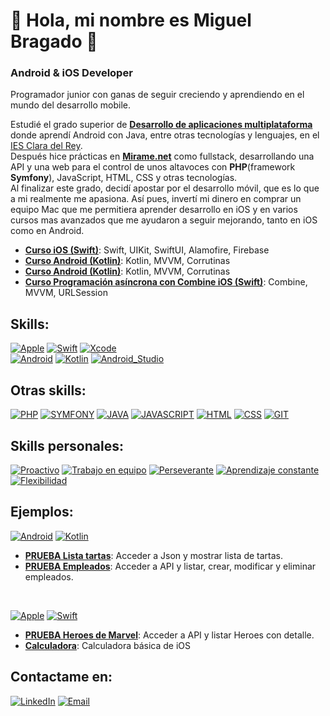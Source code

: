 # 👋 Hola, mi nombre es Miguel Bragado 👋
### Android & iOS Developer

Programador junior con ganas de seguir creciendo y aprendiendo en el mundo del desarrollo mobile.

Estudié el grado superior de [**Desarrollo de aplicaciones multiplataforma**](https://iesclaradelrey.es/portal/index.php/es/ensenanzas/ensenanzas-listado/840-dm) donde aprendí Android con Java, entre otras tecnologías y lenguajes, en el [IES Clara del Rey](https://iesclaradelrey.es/portal/index.php/es/). </br>
Después hice prácticas en [**Mirame.net**](https://www.mirame.net/) como fullstack, desarrollando una API y una web para el control de unos altavoces con **PHP**(framework **Symfony**), JavaScript, HTML, CSS y otras tecnologías. </br>
Al finalizar este grado, decidí apostar por el desarrollo móvil, que es lo que a mi realmente me apasiona. Así pues, invertí mi dinero en comprar un equipo Mac que me permitiera aprender desarrollo en iOS y en varios cursos mas avanzados que me ayudaron a seguir mejorando, tanto en iOS como en Android.

- [**Curso iOS (Swift)**](https://www.udemy.com/certificate/UC-0a2a1719-a60b-4991-9922-39c29ad9dca5/): Swift, UIKit, SwiftUI, Alamofire, Firebase
- [**Curso Android (Kotlin)**](https://kotlinandroides.club.hotmart.com/public/user-certificate/69825aad-d78a-486c-8b35-f51b3c8e0c17/_): Kotlin, MVVM, Corrutinas
- [**Curso Android (Kotlin)**](https://kotlinandroides.club.hotmart.com/public/user-certificate/69825aad-d78a-486c-8b35-f51b3c8e0c17/_): Kotlin, MVVM, Corrutinas
- [**Curso Programación asíncrona con Combine iOS (Swift)**](https://www.udemy.com/certificate/UC-89a4a813-44e4-4e98-9c69-05f4dfcfc6a3/): Combine, MVVM, URLSession

## Skills:
[![Apple](https://img.shields.io/badge/iOS-999999?style=for-the-badge&logo=apple&logoColor=white&labelColor=101010)]()
[![Swift](https://img.shields.io/badge/Swift-FA7343?style=for-the-badge&logo=swift&logoColor=white&labelColor=101010)]()
[![Xcode](https://img.shields.io/badge/Xcode-1575F9?style=for-the-badge&logo=xcode&logoColor=white&labelColor=101010)]()
</br>
[![Android](https://img.shields.io/badge/Android-3DDC84?style=for-the-badge&logo=android&logoColor=white&labelColor=101010)]()
[![Kotlin](https://img.shields.io/badge/Kotlin-0095D5?style=for-the-badge&logo=kotlin&logoColor=white&labelColor=101010)]()
[![Android_Studio](https://img.shields.io/badge/Android_Studio-3DDC84?style=for-the-badge&logo=android-studio&logoColor=white&labelColor=101010)]()

## Otras skills:
[![PHP](https://img.shields.io/badge/PHP-0095D1?style=for-the-badge&logo=php&logoColor=white&labelColor=101010)]()
[![SYMFONY](https://img.shields.io/badge/SYMFONY-999999?style=for-the-badge&logo=symfony&logoColor=white&labelColor=101010)]()
[![JAVA](https://img.shields.io/badge/Java-ff7b00?style=for-the-badge&logo=java&logoColor=white&labelColor=101010)]()
[![JAVASCRIPT](https://img.shields.io/badge/JavaScript-ffc800?style=for-the-badge&logo=javascript&logoColor=white&labelColor=101010)]()
[![HTML](https://img.shields.io/badge/HTML5-e88300?style=for-the-badge&logo=html5&logoColor=white&labelColor=101010)]()
[![CSS](https://img.shields.io/badge/CSS3-0097e8?style=for-the-badge&logo=css3&logoColor=white&labelColor=101010)]()
[![GIT](https://img.shields.io/badge/Git-ff6f00?style=for-the-badge&logo=git&logoColor=white&labelColor=101010)]()

## Skills personales:
[![Proactivo](https://img.shields.io/badge/PROACTIVO-0095D1?style=for-the-badge&logo=&logoColor=white&labelColor=101010)]()
[![Trabajo en equipo](https://img.shields.io/badge/Trabajo_en_equipo-0095D1?style=for-the-badge&logo=&logoColor=white&labelColor=101010)]()
[![Perseverante](https://img.shields.io/badge/Perseverante-0095D1?style=for-the-badge&logo=&logoColor=white&labelColor=101010)]()
[![Aprendizaje constante](https://img.shields.io/badge/Aprendizaje_constante-0095D1?style=for-the-badge&logo=&logoColor=white&labelColor=101010)]()
[![Flexibilidad](https://img.shields.io/badge/Flexibilidad-0095D1?style=for-the-badge&logo=&logoColor=white&labelColor=101010)]()

## Ejemplos:
[![Android](https://img.shields.io/badge/Android-3DDC84?style=for-the-badge&logo=android&logoColor=white&labelColor=101010)]() 
[![Kotlin](https://img.shields.io/badge/Kotlin-0095D5?style=for-the-badge&logo=kotlin&logoColor=white&labelColor=101010)]()
- [**PRUEBA Lista tartas**](https://github.com/MiguelBS-GH/CakesListApp.git): Acceder a Json y mostrar lista de tartas.
- [**PRUEBA Empleados**](https://github.com/MiguelBS-GH/AndroidExercise.git): Acceder a API y listar, crear, modificar y eliminar empleados.

</br>

[![Apple](https://img.shields.io/badge/iOS-999999?style=for-the-badge&logo=apple&logoColor=white&labelColor=101010)]()
[![Swift](https://img.shields.io/badge/Swift-FA7343?style=for-the-badge&logo=swift&logoColor=white&labelColor=101010)]()
- [**PRUEBA Heroes de Marvel**](https://github.com/MiguelBS-GH/MarvelApp-iOS.git): Acceder a API y listar Heroes con detalle.
- [**Calculadora**](https://github.com/MiguelBS-GH/MarvelApp-iOS.git): Calculadora básica de iOS

## Contactame en:
[![LinkedIn](https://img.shields.io/badge/LinkedIn-Miguel_Bragado-0077B5?style=for-the-badge&logo=linkedin&logoColor=white&labelColor=101010)](https://www.linkedin.com/in/miguel-bragado-s%C3%A1nchez-873362183/)
[![Email](https://img.shields.io/badge/gmail-m.bragado.99@gmail.com-D14836?style=for-the-badge&logo=gmail&logoColor=white&labelColor=101010)](mailto:m.bragado.99@gmail.com)

